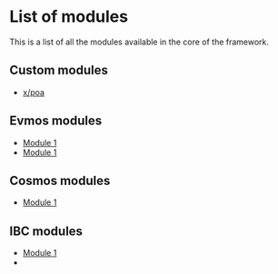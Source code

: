 # List of modules

This is a list of all the modules available in the core of the framework.

## Custom modules
- [x/poa](./poa.md)

## Evmos modules

- [Module 1](./index.md)
- [Module 1](./index.md)

## Cosmos modules 
- [Module 1](./index.md)

## IBC modules
- [Module 1](./index.md)
- 